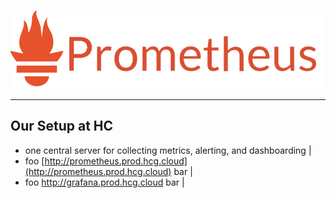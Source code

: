 ![logo](assets/prometheus.png)

---

## Our Setup at HC

- one central server for collecting metrics, alerting, and dashboarding |
- foo [http://prometheus.prod.hcg.cloud](http://prometheus.prod.hcg.cloud) bar |
- foo http://grafana.prod.hcg.cloud bar |
